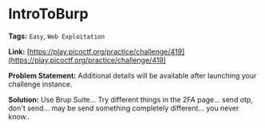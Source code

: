# IntroToBurp

**Tags:** `Easy`, `Web Exploitation`

**Link:** [https://play.picoctf.org/practice/challenge/419](https://play.picoctf.org/practice/challenge/419)

**Problem Statement:** Additional details will be available after launching your challenge instance.

**Solution:** Use Brup Suite... Try different things in the 2FA page... send otp, don't send... may be send something completely different... you never know..
